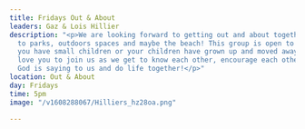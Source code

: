 ```yaml
---
title: Fridays Out & About
leaders: Gaz & Lois Hillier
description: "<p>We are looking forward to getting out and about together, heading
  to parks, outdoors spaces and maybe the beach! This group is open to all ages, whether
  you have small children or your children have grown up and moved away, we would
  love you to join us as we get to know each other, encourage each other around what
  God is saying to us and do life together!</p>"
location: Out & About
day: Fridays
time: 5pm
image: "/v1608288067/Hilliers_hz28oa.png"

---
```

